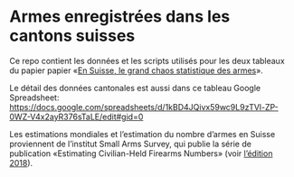 # Armes enregistrées dans les cantons suisses

Ce repo contient les données et les scripts utilisés pour les deux tableaux du papier papier «[En Suisse, le grand chaos statistique des armes](https://www.letemps.ch/suisse/suisse-grand-chaos-statistique-armes)».

Le détail des données cantonales est aussi dans ce tableau Google Spreadsheet: https://docs.google.com/spreadsheets/d/1kBD4JQivx59wc9L9zTVl-ZP-0WZ-V4x2ayR376sTaLE/edit#gid=0

Les estimations mondiales et l’estimation du nombre d’armes en Suisse proviennent de l’institut Small Arms Survey, qui publie la série de publication «Estimating Civilian-Held Firearms Numbers» (voir [l’édition 2018](http://www.smallarmssurvey.org/fileadmin/docs/T-Briefing-Papers/SAS-BP-Civilian-Firearms-Numbers.pdf)).
